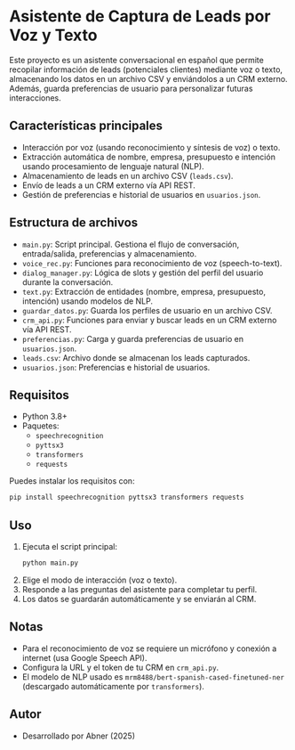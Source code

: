 # Asistente de Captura de Leads por Voz y Texto

Este proyecto es un asistente conversacional en español que permite recopilar información de leads (potenciales clientes) mediante voz o texto, almacenando los datos en un archivo CSV y enviándolos a un CRM externo. Además, guarda preferencias de usuario para personalizar futuras interacciones.

## Características principales
- Interacción por voz (usando reconocimiento y síntesis de voz) o texto.
- Extracción automática de nombre, empresa, presupuesto e intención usando procesamiento de lenguaje natural (NLP).
- Almacenamiento de leads en un archivo CSV (`leads.csv`).
- Envío de leads a un CRM externo vía API REST.
- Gestión de preferencias e historial de usuarios en `usuarios.json`.

## Estructura de archivos
- `main.py`: Script principal. Gestiona el flujo de conversación, entrada/salida, preferencias y almacenamiento.
- `voice_rec.py`: Funciones para reconocimiento de voz (speech-to-text).
- `dialog_manager.py`: Lógica de slots y gestión del perfil del usuario durante la conversación.
- `text.py`: Extracción de entidades (nombre, empresa, presupuesto, intención) usando modelos de NLP.
- `guardar_datos.py`: Guarda los perfiles de usuario en un archivo CSV.
- `crm_api.py`: Funciones para enviar y buscar leads en un CRM externo vía API REST.
- `preferencias.py`: Carga y guarda preferencias de usuario en `usuarios.json`.
- `leads.csv`: Archivo donde se almacenan los leads capturados.
- `usuarios.json`: Preferencias e historial de usuarios.

## Requisitos
- Python 3.8+
- Paquetes:
  - `speechrecognition`
  - `pyttsx3`
  - `transformers`
  - `requests`

Puedes instalar los requisitos con:
```bash
pip install speechrecognition pyttsx3 transformers requests
```

## Uso
1. Ejecuta el script principal:
   ```bash
   python main.py
   ```
2. Elige el modo de interacción (voz o texto).
3. Responde a las preguntas del asistente para completar tu perfil.
4. Los datos se guardarán automáticamente y se enviarán al CRM.

## Notas
- Para el reconocimiento de voz se requiere un micrófono y conexión a internet (usa Google Speech API).
- Configura la URL y el token de tu CRM en `crm_api.py`.
- El modelo de NLP usado es `mrm8488/bert-spanish-cased-finetuned-ner` (descargado automáticamente por `transformers`).

## Autor
- Desarrollado por Abner (2025)
